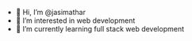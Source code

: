 - 👋 Hi, I’m @jasimathar
- 👀 I’m interested in web development
- 🌱 I’m currently learning full stack web development

<!---
jasimathar/jasimathar is a ✨ special ✨ repository because its `README.md` (this file) appears on your GitHub profile.
You can click the Preview link to take a look at your changes.
--->
